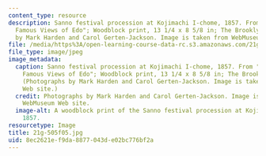 ```yaml
---
content_type: resource
description: Sanno festival procession at Kojimachi I-chome, 1857. From "One Hundred
  Famous Views of Edo"; Woodblock print, 13 1/4 x 8 5/8 in; The Brooklyn Museum. Photographs
  by Mark Harden and Carol Gerten-Jackson. Image is taken from WebMuseum Web site.
file: /media/https%3A/open-learning-course-data-rc.s3.amazonaws.com/21g-505-advanced-japanese-i-fall-2005/8ec2621ef9da8877043de02bc776bf2a_21g-505f05.jpg
file_type: image/jpeg
image_metadata:
  caption: Sanno festival procession at Kojimachi I-chome, 1857. From "One Hundred
    Famous Views of Edo"; Woodblock print, 13 1/4 x 8 5/8 in; The Brooklyn Museum.
    (Photographs by Mark Harden and Carol Gerten-Jackson. Image is taken from [WebMuseum](http://www.ibiblio.org/wm/)
    Web site.)
  credit: Photographs by Mark Harden and Carol Gerten-Jackson. Image is taken from
    WebMuseum Web site.
  image-alt: A woodblock print of the Sanno festival procession at Kojimachi I-chome,
    1857.
resourcetype: Image
title: 21g-505f05.jpg
uid: 8ec2621e-f9da-8877-043d-e02bc776bf2a
---
```

